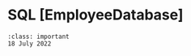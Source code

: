 # SQL [EmployeeDatabase]

```{admonition} Last Revised
:class: important
18 July 2022
```

```{tableofcontents}
```